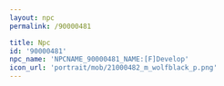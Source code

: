 ```yaml
---
layout: npc
permalink: /90000481

title: Npc
id: '90000481'
npc_name: 'NPCNAME_90000481_NAME:[F]Develop'
icon_url: 'portrait/mob/21000482_m_wolfblack_p.png'
---
```

